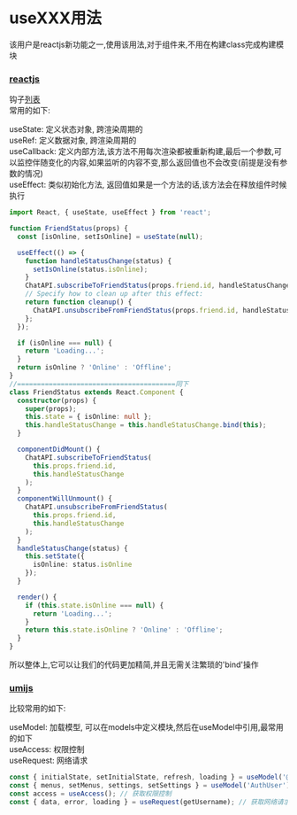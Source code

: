 # useXXX用法

该用户是reactjs新功能之一,使用该用法,对于组件来,不用在构建class完成构建模块  
### [reactjs](https://reactjs.org/docs/hooks-state.html)
钩子[列表](https://reactjs.org/docs/hooks-reference.html#gatsby-focus-wrapper)  
常用的如下:  

useState: 定义状态对象, 跨渲染周期的  
useRef: 定义数据对象, 跨渲染周期的  
useCallback: 定义内部方法,该方法不用每次渲染都被重新构建,最后一个参数,可以监控伴随变化的内容,如果监听的内容不变,那么返回值也不会改变(前提是没有参数的情况)  
useEffect: 类似初始化方法, 返回值如果是一个方法的话,该方法会在释放组件时候执行  

``` TypeScript
import React, { useState, useEffect } from 'react';

function FriendStatus(props) {
  const [isOnline, setIsOnline] = useState(null);

  useEffect(() => {
    function handleStatusChange(status) {
      setIsOnline(status.isOnline);
    }
    ChatAPI.subscribeToFriendStatus(props.friend.id, handleStatusChange);
    // Specify how to clean up after this effect:
    return function cleanup() {
      ChatAPI.unsubscribeFromFriendStatus(props.friend.id, handleStatusChange);
    };
  });

  if (isOnline === null) {
    return 'Loading...';
  }
  return isOnline ? 'Online' : 'Offline';
}
//========================================同下
class FriendStatus extends React.Component {
  constructor(props) {
    super(props);
    this.state = { isOnline: null };
    this.handleStatusChange = this.handleStatusChange.bind(this);
  }

  componentDidMount() {
    ChatAPI.subscribeToFriendStatus(
      this.props.friend.id,
      this.handleStatusChange
    );
  }
  componentWillUnmount() {
    ChatAPI.unsubscribeFromFriendStatus(
      this.props.friend.id,
      this.handleStatusChange
    );
  }
  handleStatusChange(status) {
    this.setState({
      isOnline: status.isOnline
    });
  }

  render() {
    if (this.state.isOnline === null) {
      return 'Loading...';
    }
    return this.state.isOnline ? 'Online' : 'Offline';
  }
}
```
所以整体上,它可以让我们的代码更加精简,并且无需关注繁琐的'bind'操作

### [umijs](https://hooks.umijs.org/zh-CN/hooks)
比较常用的如下:  
  
useModel: 加载模型, 可以在models中定义模块,然后在useModel中引用,最常用的如下  
useAccess: 权限控制  
useRequest: 网络请求  
  
``` TypeScript
const { initialState, setInitialState, refresh, loading } = useModel('@@initialState'); // 获取全局初始化数据模型
const { menus, setMenus, settings, setSettings } = useModel('AuthUser'); // 获取应用模型
const access = useAccess(); // 获取权限控制
const { data, error, loading } = useRequest(getUsername); // 获取网络请求
```
